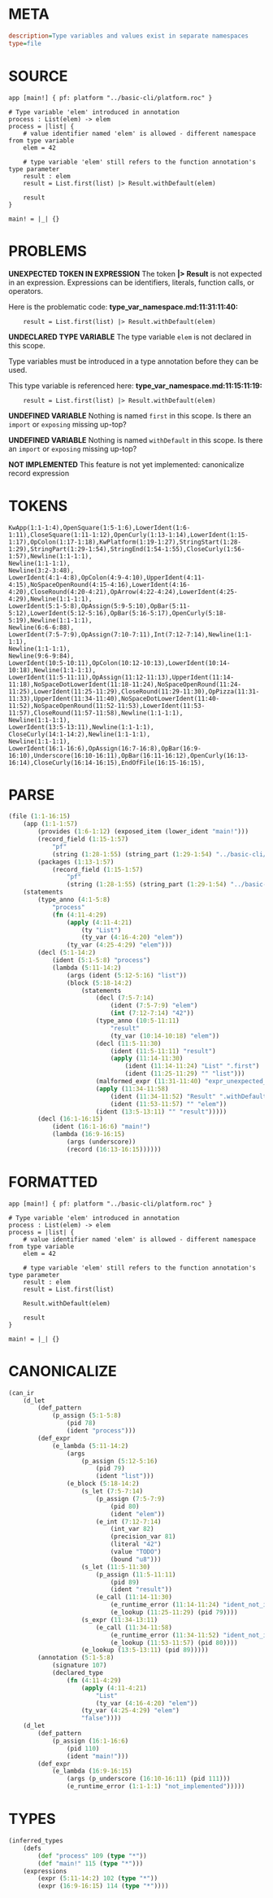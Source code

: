 # META
~~~ini
description=Type variables and values exist in separate namespaces
type=file
~~~
# SOURCE
~~~roc
app [main!] { pf: platform "../basic-cli/platform.roc" }

# Type variable 'elem' introduced in annotation
process : List(elem) -> elem
process = |list| {
    # value identifier named 'elem' is allowed - different namespace from type variable
    elem = 42

    # type variable 'elem' still refers to the function annotation's type parameter
    result : elem
    result = List.first(list) |> Result.withDefault(elem)

    result
}

main! = |_| {}
~~~
# PROBLEMS
**UNEXPECTED TOKEN IN EXPRESSION**
The token **|> Result** is not expected in an expression.
Expressions can be identifiers, literals, function calls, or operators.

Here is the problematic code:
**type_var_namespace.md:11:31:11:40:**
```roc
    result = List.first(list) |> Result.withDefault(elem)
```


**UNDECLARED TYPE VARIABLE**
The type variable ``elem`` is not declared in this scope.

Type variables must be introduced in a type annotation before they can be used.

This type variable is referenced here:
**type_var_namespace.md:11:15:11:19:**
```roc
    result = List.first(list) |> Result.withDefault(elem)
```


**UNDEFINED VARIABLE**
Nothing is named `first` in this scope.
Is there an `import` or `exposing` missing up-top?

**UNDEFINED VARIABLE**
Nothing is named `withDefault` in this scope.
Is there an `import` or `exposing` missing up-top?

**NOT IMPLEMENTED**
This feature is not yet implemented: canonicalize record expression

# TOKENS
~~~zig
KwApp(1:1-1:4),OpenSquare(1:5-1:6),LowerIdent(1:6-1:11),CloseSquare(1:11-1:12),OpenCurly(1:13-1:14),LowerIdent(1:15-1:17),OpColon(1:17-1:18),KwPlatform(1:19-1:27),StringStart(1:28-1:29),StringPart(1:29-1:54),StringEnd(1:54-1:55),CloseCurly(1:56-1:57),Newline(1:1-1:1),
Newline(1:1-1:1),
Newline(3:2-3:48),
LowerIdent(4:1-4:8),OpColon(4:9-4:10),UpperIdent(4:11-4:15),NoSpaceOpenRound(4:15-4:16),LowerIdent(4:16-4:20),CloseRound(4:20-4:21),OpArrow(4:22-4:24),LowerIdent(4:25-4:29),Newline(1:1-1:1),
LowerIdent(5:1-5:8),OpAssign(5:9-5:10),OpBar(5:11-5:12),LowerIdent(5:12-5:16),OpBar(5:16-5:17),OpenCurly(5:18-5:19),Newline(1:1-1:1),
Newline(6:6-6:88),
LowerIdent(7:5-7:9),OpAssign(7:10-7:11),Int(7:12-7:14),Newline(1:1-1:1),
Newline(1:1-1:1),
Newline(9:6-9:84),
LowerIdent(10:5-10:11),OpColon(10:12-10:13),LowerIdent(10:14-10:18),Newline(1:1-1:1),
LowerIdent(11:5-11:11),OpAssign(11:12-11:13),UpperIdent(11:14-11:18),NoSpaceDotLowerIdent(11:18-11:24),NoSpaceOpenRound(11:24-11:25),LowerIdent(11:25-11:29),CloseRound(11:29-11:30),OpPizza(11:31-11:33),UpperIdent(11:34-11:40),NoSpaceDotLowerIdent(11:40-11:52),NoSpaceOpenRound(11:52-11:53),LowerIdent(11:53-11:57),CloseRound(11:57-11:58),Newline(1:1-1:1),
Newline(1:1-1:1),
LowerIdent(13:5-13:11),Newline(1:1-1:1),
CloseCurly(14:1-14:2),Newline(1:1-1:1),
Newline(1:1-1:1),
LowerIdent(16:1-16:6),OpAssign(16:7-16:8),OpBar(16:9-16:10),Underscore(16:10-16:11),OpBar(16:11-16:12),OpenCurly(16:13-16:14),CloseCurly(16:14-16:15),EndOfFile(16:15-16:15),
~~~
# PARSE
~~~clojure
(file (1:1-16:15)
	(app (1:1-1:57)
		(provides (1:6-1:12) (exposed_item (lower_ident "main!")))
		(record_field (1:15-1:57)
			"pf"
			(string (1:28-1:55) (string_part (1:29-1:54) "../basic-cli/platform.roc")))
		(packages (1:13-1:57)
			(record_field (1:15-1:57)
				"pf"
				(string (1:28-1:55) (string_part (1:29-1:54) "../basic-cli/platform.roc")))))
	(statements
		(type_anno (4:1-5:8)
			"process"
			(fn (4:11-4:29)
				(apply (4:11-4:21)
					(ty "List")
					(ty_var (4:16-4:20) "elem"))
				(ty_var (4:25-4:29) "elem")))
		(decl (5:1-14:2)
			(ident (5:1-5:8) "process")
			(lambda (5:11-14:2)
				(args (ident (5:12-5:16) "list"))
				(block (5:18-14:2)
					(statements
						(decl (7:5-7:14)
							(ident (7:5-7:9) "elem")
							(int (7:12-7:14) "42"))
						(type_anno (10:5-11:11)
							"result"
							(ty_var (10:14-10:18) "elem"))
						(decl (11:5-11:30)
							(ident (11:5-11:11) "result")
							(apply (11:14-11:30)
								(ident (11:14-11:24) "List" ".first")
								(ident (11:25-11:29) "" "list")))
						(malformed_expr (11:31-11:40) "expr_unexpected_token")
						(apply (11:34-11:58)
							(ident (11:34-11:52) "Result" ".withDefault")
							(ident (11:53-11:57) "" "elem"))
						(ident (13:5-13:11) "" "result")))))
		(decl (16:1-16:15)
			(ident (16:1-16:6) "main!")
			(lambda (16:9-16:15)
				(args (underscore))
				(record (16:13-16:15))))))
~~~
# FORMATTED
~~~roc
app [main!] { pf: platform "../basic-cli/platform.roc" }

# Type variable 'elem' introduced in annotation
process : List(elem) -> elem
process = |list| {
	# value identifier named 'elem' is allowed - different namespace from type variable
	elem = 42

	# type variable 'elem' still refers to the function annotation's type parameter
	result : elem
	result = List.first(list)
	
	Result.withDefault(elem)

	result
}

main! = |_| {}
~~~
# CANONICALIZE
~~~clojure
(can_ir
	(d_let
		(def_pattern
			(p_assign (5:1-5:8)
				(pid 78)
				(ident "process")))
		(def_expr
			(e_lambda (5:11-14:2)
				(args
					(p_assign (5:12-5:16)
						(pid 79)
						(ident "list")))
				(e_block (5:18-14:2)
					(s_let (7:5-7:14)
						(p_assign (7:5-7:9)
							(pid 80)
							(ident "elem"))
						(e_int (7:12-7:14)
							(int_var 82)
							(precision_var 81)
							(literal "42")
							(value "TODO")
							(bound "u8")))
					(s_let (11:5-11:30)
						(p_assign (11:5-11:11)
							(pid 89)
							(ident "result"))
						(e_call (11:14-11:30)
							(e_runtime_error (11:14-11:24) "ident_not_in_scope")
							(e_lookup (11:25-11:29) (pid 79))))
					(s_expr (11:34-13:11)
						(e_call (11:34-11:58)
							(e_runtime_error (11:34-11:52) "ident_not_in_scope")
							(e_lookup (11:53-11:57) (pid 80))))
					(e_lookup (13:5-13:11) (pid 89)))))
		(annotation (5:1-5:8)
			(signature 107)
			(declared_type
				(fn (4:11-4:29)
					(apply (4:11-4:21)
						"List"
						(ty_var (4:16-4:20) "elem"))
					(ty_var (4:25-4:29) "elem")
					"false"))))
	(d_let
		(def_pattern
			(p_assign (16:1-16:6)
				(pid 110)
				(ident "main!")))
		(def_expr
			(e_lambda (16:9-16:15)
				(args (p_underscore (16:10-16:11) (pid 111)))
				(e_runtime_error (1:1-1:1) "not_implemented")))))
~~~
# TYPES
~~~clojure
(inferred_types
	(defs
		(def "process" 109 (type "*"))
		(def "main!" 115 (type "*")))
	(expressions
		(expr (5:11-14:2) 102 (type "*"))
		(expr (16:9-16:15) 114 (type "*"))))
~~~